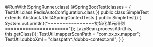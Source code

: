 @RunWith(SpringRunner.class)
@SpringBootTest(classes = { TestUtil.class,RedisAutoConfiguration.class })
public class SimpleTest extends AbstractJUnit4SpringContextTests {
	public SimpleTest() {
		System.out.println(("================初始化单元用例======================"));
		LazyBean.processAttr(this, this.getClass());
		TestUtil.mapperScanPath = "com.xx.xx.mapper";
		TestUtil.dubboXml = "classpath*:/dubbo-context.xml";
	}
}